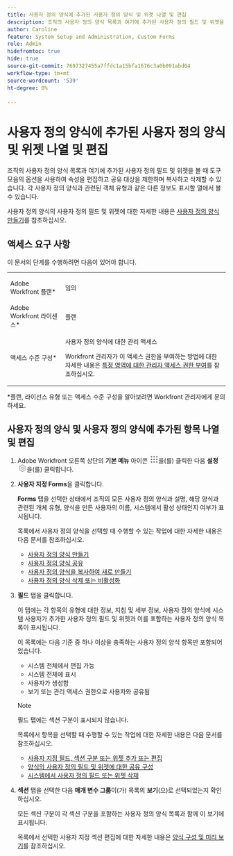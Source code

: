```yaml
---
title: 사용자 정의 양식에 추가된 사용자 정의 양식 및 위젯 나열 및 편집
description: 조직의 사용자 정의 양식 목록과 여기에 추가된 사용자 정의 필드 및 위젯을 볼 때 도구 모음의 옵션을 사용하여 속성을 편집하고 공유 대상을 제한하며 복사하고 삭제할 수 있습니다. 각 사용자 정의 양식과 관련된 객체 유형과 같은 다른 정보도 표시할 열에서 볼 수 있습니다.
author: Caroline
feature: System Setup and Administration, Custom Forms
role: Admin
hidefromtoc: true
hide: true
source-git-commit: 7697327455a7ffdc1a15bfa1676c3a0b091abd04
workflow-type: tm+mt
source-wordcount: '539'
ht-degree: 0%

---
```



# 사용자 정의 양식에 추가된 사용자 정의 양식 및 위젯 나열 및 편집

조직의 사용자 정의 양식 목록과 여기에 추가된 사용자 정의 필드 및 위젯을 볼 때 도구 모음의 옵션을 사용하여 속성을 편집하고 공유 대상을 제한하며 복사하고 삭제할 수 있습니다. 각 사용자 정의 양식과 관련된 객체 유형과 같은 다른 정보도 표시할 열에서 볼 수 있습니다.

사용자 정의 양식의 사용자 정의 필드 및 위젯에 대한 자세한 내용은 [사용자 정의 양식 만들기](/help/quicksilver/administration-and-setup/customize-workfront/create-manage-custom-forms/form-designer/design-a-form/design-a-form.md)를 참조하십시오.

## 액세스 요구 사항

이 문서의 단계를 수행하려면 다음이 있어야 합니다.

<table style="table-layout:auto"> 
 <col> 
 <col> 
 <tbody> 
  <tr data-mc-conditions=""> 
   <td role="rowheader"> <p>Adobe Workfront 플랜*</p> </td> 
   <td>임의</td> 
  </tr> 
  <tr> 
   <td role="rowheader">Adobe Workfront 라이센스*</td> 
   <td>플랜</td> 
  </tr> 
  <tr data-mc-conditions=""> 
   <td role="rowheader">액세스 수준 구성*</td> 
   <td> <p>사용자 정의 양식에 대한 관리 액세스</p> <p>Workfront 관리자가 이 액세스 권한을 부여하는 방법에 대한 자세한 내용은 <a href="../../../administration-and-setup/add-users/configure-and-grant-access/grant-users-admin-access-certain-areas.md" class="MCXref xref">특정 영역에 대한 관리자 액세스 권한 부여</a>를 참조하십시오.</p> </td> 
  </tr> 
 </tbody> 
</table>

&#42;플랜, 라이선스 유형 또는 액세스 수준 구성을 알아보려면 Workfront 관리자에게 문의하세요.

## 사용자 정의 양식 및 사용자 정의 양식에 추가된 항목 나열 및 편집

1. Adobe Workfront 오른쪽 상단의 **기본 메뉴** 아이콘 ![](assets/main-menu-icon.png)을(를) 클릭한 다음 **설정** ![](assets/gear-icon-settings.png)을(를) 클릭합니다.

1. **사용자 지정 Forms**&#x200B;을 클릭합니다.

   **Forms** 탭을 선택한 상태에서 조직의 모든 사용자 정의 양식과 설명, 해당 양식과 관련된 개체 유형, 양식을 만든 사용자의 이름, 시스템에서 활성 상태인지 여부가 표시됩니다.

   목록에서 사용자 정의 양식을 선택할 때 수행할 수 있는 작업에 대한 자세한 내용은 다음 문서를 참조하십시오.

   * [사용자 정의 양식 만들기](/help/quicksilver/administration-and-setup/customize-workfront/create-manage-custom-forms/form-designer/design-a-form/design-a-form.md)
   * [사용자 정의 양식 공유](../../../administration-and-setup/customize-workfront/create-manage-custom-forms/share-access-to-a-custom-form.md)
   * [사용자 정의 양식을 복사하여 새로 만들기](/help/quicksilver/administration-and-setup/customize-workfront/create-manage-custom-forms/list-edit-share-custom-forms-and-custom-fields.md)
   * [사용자 정의 양식 삭제 또는 비활성화](../../../administration-and-setup/customize-workfront/create-manage-custom-forms/delete-or-deactivate-a-custom-form.md)

1. **필드** 탭을 클릭합니다.

   이 탭에는 각 항목의 유형에 대한 정보, 지침 및 세부 정보, 사용자 정의 양식에 시스템 사용자가 추가한 사용자 정의 필드 및 위젯과 이를 포함하는 사용자 정의 양식 목록이 표시됩니다.

   이 목록에는 다음 기준 중 하나 이상을 충족하는 사용자 정의 양식 항목만 포함되어 있습니다.

   * 시스템 전체에서 편집 가능
   * 시스템 전체에 표시
   * 사용자가 생성함
   * 보기 또는 관리 액세스 권한으로 사용자와 공유됨

   >[!NOTE]
   >
   >필드 탭에는 섹션 구분이 표시되지 않습니다.

   목록에서 항목을 선택할 때 수행할 수 있는 작업에 대한 자세한 내용은 다음 문서를 참조하십시오.

   * [사용자 지정 필드, 섹션 구분 또는 위젯 추가 또는 편집](../../../administration-and-setup/customize-workfront/create-manage-custom-forms/edit-a-custom-field.md)
   * [양식의 사용자 정의 필드 및 위젯에 대한 공유 구성](/help/quicksilver/administration-and-setup/customize-workfront/create-manage-custom-forms/form-designer/manage-a-form/share-custom-fields.md)
   * [시스템에서 사용자 정의 필드 또는 위젯 삭제](../../../administration-and-setup/customize-workfront/create-manage-custom-forms/delete-a-custom-field.md)

1. **섹션** 탭을 선택한 다음 **매개 변수 그룹**&#x200B;이(가) 목록의 **보기**(으)로 선택되었는지 확인하십시오.

   모든 섹션 구분이 각 섹션 구분을 포함하는 사용자 정의 양식 목록과 함께 이 보기에 표시됩니다.

   목록에서 선택한 사용자 지정 섹션 편집에 대한 자세한 내용은 [양식 구성 및 미리 보기](/help/quicksilver/administration-and-setup/customize-workfront/create-manage-custom-forms/form-designer/design-a-form/organize-a-form.md)를 참조하십시오.

